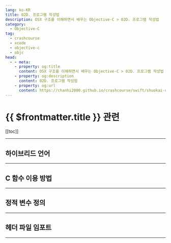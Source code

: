 ```yaml
---
lang: ko-KR
title: 02D. 프로그램 작성법
description: OSX 구조를 이해하면서 배우는 Objective-C > 02D. 프로그램 작성법
category:
  - Objective-C
tag: 
  - crashcourse
  - xcode
  - objective-c
  - objc
head:
  - - meta:
    - property: og:title
      content: OSX 구조를 이해하면서 배우는 Objective-C > 02D. 프로그램 작성법
    - property: og:description
      content: 02D. 프로그램 작성법
    - property: og:url
      content: https://chanhi2000.github.io/crashcourse/swift/shuokai-objc/02D.html
---
```


# {{ $frontmatter.title }} 관련

<SiteInfo
  name="목차"
  desc="OSX 구조를 이해하면서 배우는 Objective-C"
  url="/swift/shuokai-objc/README.md"
  preview="https://image.aladin.co.kr/product/2806/68/cover500/8968480338_1.jpg"/>

[[toc]]

---

## 하이브리드 언어

---

## C 함수 이용 방법

---

## 정적 변수 정의

---

## 헤더 파일 임포트

---
